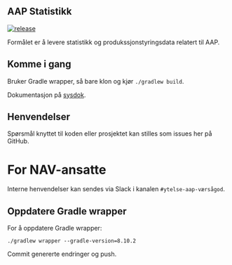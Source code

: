 ## AAP Statistikk

[![release](https://github.com/navikt/aap-statistikk/actions/workflows/release.yaml/badge.svg)](https://github.com/navikt/aap-statistikk/actions/workflows/release.yaml)

Formålet er å levere statistikk og produkssjonstyringsdata relatert til AAP.

## Komme i gang

Bruker Gradle wrapper, så bare klon og kjør `./gradlew build`.

Dokumentasjon på [sysdok](https://aap-sysdoc.ansatt.nav.no/funksjonalitet/Statistikk/teknisk).

## Henvendelser

Spørsmål knyttet til koden eller prosjektet kan stilles som issues her på GitHub.

# For NAV-ansatte

Interne henvendelser kan sendes via Slack i kanalen `#ytelse-aap-værsågod`.


## Oppdatere Gradle wrapper

For å oppdatere Gradle wrapper: 

```
./gradlew wrapper --gradle-version=8.10.2
```

Commit genererte endringer og push.
